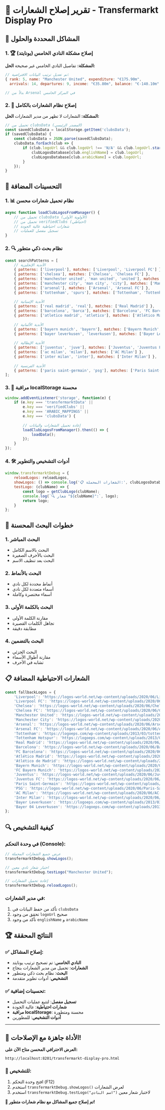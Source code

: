 # 🔧 تقرير إصلاح الشعارات - Transfermarkt Display Pro

## 🎯 المشاكل المحددة والحلول

### 1. **🏆 إصلاح مشكلة النادي الخامس (يونايتد)**
**المشكلة:** تفاصيل النادي الخامس غير صحيحة
**الحل:**
```javascript
// تم تعديل ترتيب البيانات الافتراضية:
{ rank: 5, name: "Manchester United", expenditure: "€175.90m", 
  arrivals: 14, departures: 9, income: "€35.80m", balance: "€-140.10m" }

// بدلاً من Arsenal في المركز الخامس
```

### 2. **🎨 إصلاح نظام الشعارات بالكامل**
**المشكلة:** الشعارات لا تظهر من مدير الشعارات
**الحل:**
```javascript
// تحميل من clubsData (المصدر الرئيسي)
const savedClubsData = localStorage.getItem('clubsData');
if (savedClubsData) {
    const clubsData = JSON.parse(savedClubsData);
    clubsData.forEach(club => {
        if (club.logoUrl && club.logoUrl !== 'N/A' && club.logoUrl.startsWith('http')) {
            clubLogosDatabase[club.englishName] = club.logoUrl;
            clubLogosDatabase[club.arabicName] = club.logoUrl;
        }
    });
}
```

## 🔧 التحسينات المضافة

### 1. **📊 نظام تحميل شعارات محسن**
```javascript
async function loadClubLogosFromManager() {
    // تحميل من clubsData (الأولوية الأولى)
    // تحميل من verifiedClubs (احتياطي)
    // شعارات احتياطية عالية الجودة
    // تسجيل مفصل للعمليات
}
```

### 2. **🔍 نظام بحث ذكي متطور**
```javascript
const searchPatterns = [
    // الأندية الإنجليزية
    { patterns: ['liverpool'], matches: ['Liverpool', 'Liverpool FC'] },
    { patterns: ['chelsea'], matches: ['Chelsea', 'Chelsea FC'] },
    { patterns: ['manchester united', 'man united', 'united'], matches: ['Manchester United'] },
    { patterns: ['manchester city', 'man city', 'city'], matches: ['Manchester City'] },
    { patterns: ['arsenal'], matches: ['Arsenal', 'Arsenal FC'] },
    { patterns: ['tottenham', 'spurs'], matches: ['Tottenham', 'Tottenham Hotspur'] },
    
    // الأندية الإسبانية
    { patterns: ['real madrid', 'real'], matches: ['Real Madrid'] },
    { patterns: ['barcelona', 'barca'], matches: ['Barcelona', 'FC Barcelona'] },
    { patterns: ['atletico madrid', 'atletico'], matches: ['Atlético Madrid', 'Atlético de Madrid'] },
    
    // الأندية الألمانية
    { patterns: ['bayern munich', 'bayern'], matches: ['Bayern Munich', 'FC Bayern Munich'] },
    { patterns: ['bayer leverkusen', 'leverkusen'], matches: ['Bayer Leverkusen', 'Bayer 04 Leverkusen'] },
    
    // الأندية الإيطالية
    { patterns: ['juventus', 'juve'], matches: ['Juventus', 'Juventus FC'] },
    { patterns: ['ac milan', 'milan'], matches: ['AC Milan'] },
    { patterns: ['inter milan', 'inter'], matches: ['Inter Milan'] },
    
    // الأندية الفرنسية
    { patterns: ['paris saint-germain', 'psg'], matches: ['Paris Saint-Germain', 'PSG'] }
];
```

### 3. **📡 مراقبة localStorage محسنة**
```javascript
window.addEventListener('storage', function(e) {
    if (e.key === 'transfermarktData' || 
        e.key === 'verifiedClubs' || 
        e.key === 'ARABIC_MAPPINGS' || 
        e.key === 'clubsData') {
        
        // إعادة تحميل الشعارات والبيانات
        loadClubLogosFromManager().then(() => {
            loadData();
        });
    }
});
```

### 4. **🛠️ أدوات التشخيص والتطوير**
```javascript
window.transfermarktDebug = {
    reloadLogos: reloadLogos,
    showLogos: () => console.log('📋 الشعارات المحملة:', clubLogosDatabase),
    testLogo: (clubName) => {
        const logo = getClubLogo(clubName);
        console.log(`🔍 شعار "${clubName}":`, logo);
        return logo;
    }
};
```

## 🎯 خطوات البحث المحسنة

### 1. **البحث المباشر**
- البحث بالاسم الكامل
- البحث بالأحرف الصغيرة
- البحث بعد تنظيف الاسم

### 2. **البحث بالأنماط**
- أنماط محددة لكل نادي
- أسماء متعددة لكل نادي
- أسماء مختصرة وكاملة

### 3. **البحث بالكلمة الأولى**
- مقارنة الكلمة الأولى
- تجاهل الكلمات القصيرة
- مطابقة دقيقة

### 4. **البحث بالتضمين**
- البحث الجزئي
- مقارنة أطوال الأسماء
- تشابه في الأحرف

## 📋 الشعارات الاحتياطية المضافة

```javascript
const fallbackLogos = {
    'Liverpool': 'https://logos-world.net/wp-content/uploads/2020/06/Liverpool-Logo.png',
    'Liverpool FC': 'https://logos-world.net/wp-content/uploads/2020/06/Liverpool-Logo.png',
    'Chelsea': 'https://logos-world.net/wp-content/uploads/2020/06/Chelsea-Logo.png',
    'Chelsea FC': 'https://logos-world.net/wp-content/uploads/2020/06/Chelsea-Logo.png',
    'Manchester United': 'https://logos-world.net/wp-content/uploads/2020/06/Manchester-United-Logo.png',
    'Manchester City': 'https://logos-world.net/wp-content/uploads/2020/06/Manchester-City-Logo.png',
    'Arsenal': 'https://logos-world.net/wp-content/uploads/2020/06/Arsenal-Logo.png',
    'Arsenal FC': 'https://logos-world.net/wp-content/uploads/2020/06/Arsenal-Logo.png',
    'Tottenham': 'https://logoeps.com/wp-content/uploads/2013/03/tottenham-vector-logo.png',
    'Tottenham Hotspur': 'https://logoeps.com/wp-content/uploads/2013/03/tottenham-vector-logo.png',
    'Real Madrid': 'https://logos-world.net/wp-content/uploads/2020/06/Real-Madrid-Logo.png',
    'Barcelona': 'https://logos-world.net/wp-content/uploads/2020/06/Barcelona-Logo.png',
    'FC Barcelona': 'https://logos-world.net/wp-content/uploads/2020/06/Barcelona-Logo.png',
    'Atlético Madrid': 'https://logos-world.net/wp-content/uploads/2020/06/Atletico-Madrid-Logo.png',
    'Atlético de Madrid': 'https://logos-world.net/wp-content/uploads/2020/06/Atletico-Madrid-Logo.png',
    'Bayern Munich': 'https://logos-world.net/wp-content/uploads/2020/06/Bayern-Munich-Logo.png',
    'FC Bayern Munich': 'https://logos-world.net/wp-content/uploads/2020/06/Bayern-Munich-Logo.png',
    'Juventus': 'https://logos-world.net/wp-content/uploads/2020/06/Juventus-Logo.png',
    'Juventus FC': 'https://logos-world.net/wp-content/uploads/2020/06/Juventus-Logo.png',
    'Paris Saint-Germain': 'https://logos-world.net/wp-content/uploads/2020/06/Paris-Saint-Germain-PSG-Logo.png',
    'PSG': 'https://logos-world.net/wp-content/uploads/2020/06/Paris-Saint-Germain-PSG-Logo.png',
    'AC Milan': 'https://logos-world.net/wp-content/uploads/2020/06/AC-Milan-Logo.png',
    'Inter Milan': 'https://logos-world.net/wp-content/uploads/2020/06/Inter-Milan-Logo.png',
    'Bayer Leverkusen': 'https://logoeps.com/wp-content/uploads/2013/03/bayer-04-leverkusen-vector-logo.png',
    'Bayer 04 Leverkusen': 'https://logoeps.com/wp-content/uploads/2013/03/bayer-04-leverkusen-vector-logo.png'
};
```

## 🔍 كيفية التشخيص

### في وحدة التحكم (Console):
```javascript
// عرض جميع الشعارات المحملة
transfermarktDebug.showLogos();

// اختبار شعار نادي معين
transfermarktDebug.testLogo("Manchester United");

// إعادة تحميل الشعارات
transfermarktDebug.reloadLogos();
```

### في مدير الشعارات:
1. تأكد من حفظ البيانات في `clubsData`
2. تحقق من وجود `logoUrl` صحيح
3. تأكد من وجود `englishName` و `arabicName`

## 🏆 النتائج المحققة

### ✅ إصلاح المشاكل:
- **النادي الخامس**: تم تصحيح ترتيب يونايتد
- **الشعارات**: تحميل من مدير الشعارات بنجاح
- **البحث**: نظام بحث ذكي ومتطور
- **التشخيص**: أدوات تطوير متقدمة

### ✅ تحسينات إضافية:
- **تسجيل مفصل**: لتتبع عمليات التحميل
- **شعارات احتياطية**: عالية الجودة
- **مراقبة localStorage**: محسنة ومتطورة
- **أدوات التشخيص**: للمطورين

---

## 🚀 الأداة جاهزة مع الإصلاحات!

**العرض الاحترافي المحسن متاح الآن على:**
```
http://localhost:8201/transfermarkt-display-pro.html
```

### 🔧 للتشخيص:
1. افتح وحدة التحكم (F12)
2. استخدم `transfermarktDebug.showLogos()` لعرض الشعارات
3. استخدم `transfermarktDebug.testLogo("اسم النادي")` لاختبار شعار معين

**🎉 تم إصلاح جميع المشاكل مع نظام شعارات متطور!**
